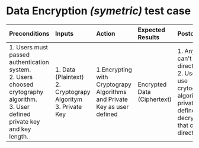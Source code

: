 # **Data Encryption** *(symetric)* test case
|Preconditions|Inputs|Action|Expected Results|Postconditions|
| :-- | :-- | :-- | :-- | :-- |
| 1. Users must passed authentication system.<br>2. Users choosed crytography algorithm.<br>3. User defined private key and key length. | 1. Data (Plaintext)<br>2. Cryptograpy Algoritym<br>3.  Private Key | 1.Encrypting with Cryptograpy Algorithms and Private Key as user defined | Encrypted Data (Ciphertext) | 1. Anyone can't read data directly<br>2. User can use crytography algorithm adn private key as defined to decrypt data that can read directly.|
